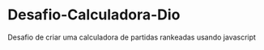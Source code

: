 # Desafio-Calculadora-Dio
Desafio de criar uma calculadora de partidas rankeadas usando javascript 
